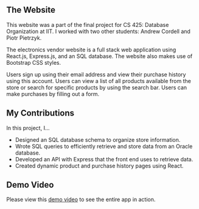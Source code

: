 ## The Website

This website was a part of the final project for CS 425: Database Organization at IIT. I worked with two other students: Andrew Cordell and Piotr Pietrzyk.

The electronics vendor website is a full stack web application using React.js, Express.js, and an SQL database. The website also makes use of Bootstrap CSS styles.

Users sign up using their email address and view their purchase history using this account. Users can view a list of all products available from the store or search for specific products by using the search bar. Users can make purchases by filling out a form.


## My Contributions
In this project, I...
- Designed an SQL database schema to organize store information.
- Wrote SQL queries to efficiently retrieve and store data from an Oracle database.
- Developed an API with Express that the front end uses to retrieve data.
- Created dynamic product and purchase history pages using React.

## Demo Video
Please view this [demo video](https://drive.google.com/file/d/1qJhA9rHUpj2zPMSj_vdMQ7epneNVImbM/view?usp=sharing) to see the entire app in action.
